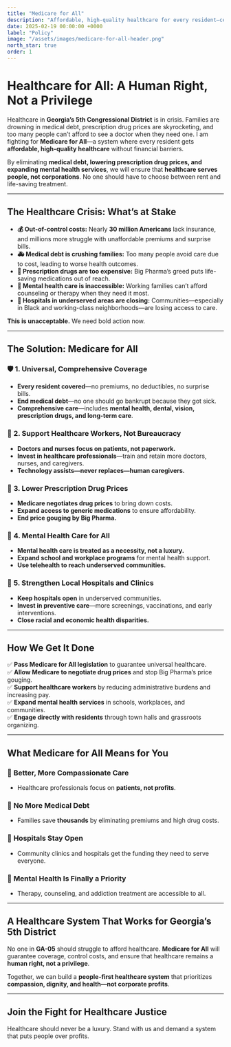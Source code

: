 ```yaml
---
title: "Medicare for All"
description: "Affordable, high-quality healthcare for every resident—centered on people, not profits."
date: 2025-02-19 00:00:00 +0000
label: "Policy"
image: "/assets/images/medicare-for-all-header.png"
north_star: true
order: 1
---
```


# **Healthcare for All: A Human Right, Not a Privilege**  

Healthcare in **Georgia’s 5th Congressional District** is in crisis. Families are drowning in medical debt, prescription drug prices are skyrocketing, and too many people can’t afford to see a doctor when they need one. I am fighting for **Medicare for All**—a system where every resident gets **affordable, high-quality healthcare** without financial barriers.  

By eliminating **medical debt, lowering prescription drug prices, and expanding mental health services**, we will ensure that **healthcare serves people, not corporations**. No one should have to choose between rent and life-saving treatment.  

---

## **The Healthcare Crisis: What’s at Stake**  

- **💰 Out-of-control costs:** Nearly **30 million Americans** lack insurance, and millions more struggle with unaffordable premiums and surprise bills.  
- **🚑 Medical debt is crushing families:** Too many people avoid care due to cost, leading to worse health outcomes.  
- **💊 Prescription drugs are too expensive:** Big Pharma’s greed puts life-saving medications out of reach.  
- **🧠 Mental health care is inaccessible:** Working families can’t afford counseling or therapy when they need it most.  
- **🏥 Hospitals in underserved areas are closing:** Communities—especially in Black and working-class neighborhoods—are losing access to care.  

**This is unacceptable.** We need bold action now.  

---

## **The Solution: Medicare for All**  

### 🛡️ **1. Universal, Comprehensive Coverage**  
- **Every resident covered**—no premiums, no deductibles, no surprise bills.  
- **End medical debt**—no one should go bankrupt because they got sick.  
- **Comprehensive care**—includes **mental health, dental, vision, prescription drugs, and long-term care**.  

### 🤝 **2. Support Healthcare Workers, Not Bureaucracy**  
- **Doctors and nurses focus on patients, not paperwork.**  
- **Invest in healthcare professionals**—train and retain more doctors, nurses, and caregivers.  
- **Technology assists—never replaces—human caregivers.**  

### 💊 **3. Lower Prescription Drug Prices**  
- **Medicare negotiates drug prices** to bring down costs.  
- **Expand access to generic medications** to ensure affordability.  
- **End price gouging by Big Pharma.**  

### 🧠 **4. Mental Health Care for All**  
- **Mental health care is treated as a necessity, not a luxury.**  
- **Expand school and workplace programs** for mental health support.  
- **Use telehealth to reach underserved communities.**  

### 🏥 **5. Strengthen Local Hospitals and Clinics**  
- **Keep hospitals open** in underserved communities.  
- **Invest in preventive care**—more screenings, vaccinations, and early interventions.  
- **Close racial and economic health disparities.**  

---

## **How We Get It Done**  

✅ **Pass Medicare for All legislation** to guarantee universal healthcare.  
✅ **Allow Medicare to negotiate drug prices** and stop Big Pharma’s price gouging.  
✅ **Support healthcare workers** by reducing administrative burdens and increasing pay.  
✅ **Expand mental health services** in schools, workplaces, and communities.  
✅ **Engage directly with residents** through town halls and grassroots organizing.  

---

## **What Medicare for All Means for You**  

### 💪 **Better, More Compassionate Care**  
- Healthcare professionals focus on **patients, not profits**.  

### 💸 **No More Medical Debt**  
- Families save **thousands** by eliminating premiums and high drug costs.  

### 🏥 **Hospitals Stay Open**  
- Community clinics and hospitals get the funding they need to serve everyone.  

### 🧠 **Mental Health Is Finally a Priority**  
- Therapy, counseling, and addiction treatment are accessible to all.  

---

## **A Healthcare System That Works for Georgia’s 5th District**  

No one in **GA-05** should struggle to afford healthcare. **Medicare for All** will guarantee coverage, control costs, and ensure that healthcare remains a **human right, not a privilege**.  

Together, we can build a **people-first healthcare system** that prioritizes **compassion, dignity, and health—not corporate profits**.  

---

## **Join the Fight for Healthcare Justice**  

Healthcare should never be a luxury. Stand with us and demand a system that puts people over profits.  